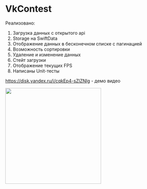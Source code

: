 # VkContest
Реализовано:
  1. Загрузка данных с открытого api
  2. Storage на SwiftData
  3. Отображение данных в бесконечном списке с пагинацией
  4. Возможность сортировки
  5. Удаление и изменение данных
  6. Стейт загрузки
  7. Отображение текущих FPS
  8. Написаны Unit-тесты

https://disk.yandex.ru/i/cqkEp4-sZlZNIg - демо видео

<img src="https://github.com/user-attachments/assets/ae5bcd14-ccc4-4669-808f-5c5aabb5c8382" width="300">
